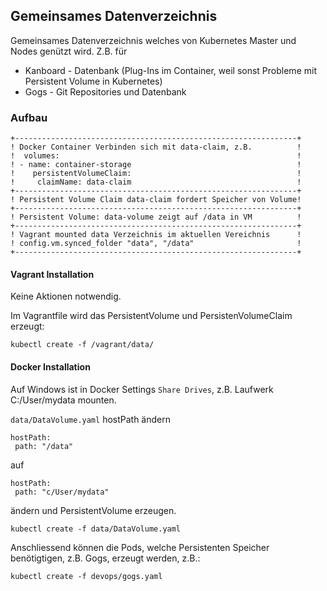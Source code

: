 Gemeinsames Datenverzeichnis
----------------------------

Gemeinsames Datenverzeichnis welches von Kubernetes Master und Nodes genützt wird. Z.B. für
* Kanboard - Datenbank (Plug-Ins im Container, weil sonst Probleme mit Persistent Volume in Kubernetes)
* Gogs - Git Repositories und Datenbank

### Aufbau

    +---------------------------------------------------------------+
    ! Docker Container Verbinden sich mit data-claim, z.B.          !	
    !  volumes:                                                     !
    ! - name: container-storage                                     !                                     
    !    persistentVolumeClaim:                                     !
    !     claimName: data-claim                                     !	
    +---------------------------------------------------------------+
    ! Persistent Volume Claim data-claim fordert Speicher von Volume!	
    +---------------------------------------------------------------+
    ! Persistent Volume: data-volume zeigt auf /data in VM          !	
    +---------------------------------------------------------------+
    ! Vagrant mounted data Verzeichnis im aktuellen Vereichnis      !
    ! config.vm.synced_folder "data", "/data"                       !                 
    +---------------------------------------------------------------+
    
#### Vagrant Installation

Keine Aktionen notwendig. 

Im Vagrantfile wird das PersistentVolume und PersistenVolumeClaim erzeugt:

	kubectl create -f /vagrant/data/
	
#### Docker Installation

Auf Windows ist in Docker Settings `Share Drives`, z.B. Laufwerk C:/User/mydata mounten.

`data/DataVolume.yaml` hostPath ändern

    hostPath:
     path: "/data"
	    
auf

    hostPath:
     path: "c/User/mydata"
     
ändern und PersistentVolume erzeugen.

	kubectl create -f data/DataVolume.yaml

Anschliessend können die Pods, welche Persistenten Speicher benötigtigen, z.B. Gogs, erzeugt werden, z.B.:

	kubectl create -f devops/gogs.yaml
		    
    